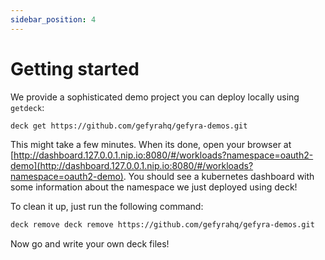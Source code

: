 ```yaml
---
sidebar_position: 4
---
```


# Getting started

We provide a sophisticated demo project you can deploy locally using `getdeck`:

```bash
deck get https://github.com/gefyrahq/gefyra-demos.git
```

This might take a few minutes. When its done, open your browser at
[http://dashboard.127.0.0.1.nip.io:8080/#/workloads?namespace=oauth2-demo](http://dashboard.127.0.0.1.nip.io:8080/#/workloads?namespace=oauth2-demo).
You should see a kubernetes dashboard with some information about the namespace
we just deployed using deck!

To clean it up, just run the following command:

```bash
deck remove deck remove https://github.com/gefyrahq/gefyra-demos.git
```

Now go and write your own deck files!
